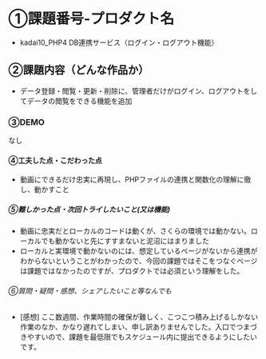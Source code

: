 # ①課題番号-プロダクト名
- kadai10_PHP4 DB連携サービス（ログイン・ログアウト機能）

## ②課題内容（どんな作品か）
- データ登録・閲覧・更新・削除に、管理者だけがログイン、ログアウトをしてデータの閲覧をできる機能を追加
### ③DEMO
なし

#### ④工夫した点・こだわった点
- 動画にできるだけ忠実に再現し、PHPファイルの連携と関数化の理解に徹し、動かすこと

##### ⑤難しかった点・次回トライしたいこと(又は機能)
- 動画に忠実だとローカルのコードは動くが、さくらの環境では動かない。ローカルでも動かないと先にすすまないと泥沼にはまりました
- ローカルと実環境で動かないのには、想定しているページがないから連携がわからないということがわかったので、今回の課題ではそこをつなぐページは課題ではなかったのですが、プロダクトでは必須という理解をした。

###### ⑥質問・疑問・感想、シェアしたいこと等なんでも
- [感想] ここ数週間、作業時間の確保が難しく、こつこつ積み上げるしかない作業のなか、かなり遅れてしまい、申し訳ありませんでした。入口でつまづきやすいので、課題を最低限でもスケジュール内に提出できるようにしたいです。
